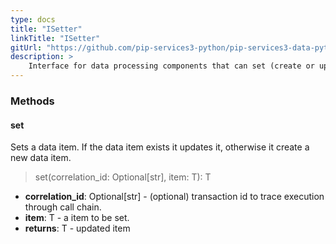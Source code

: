 ```yaml
---
type: docs
title: "ISetter"
linkTitle: "ISetter"
gitUrl: "https://github.com/pip-services3-python/pip-services3-data-python"
description: >
    Interface for data processing components that can set (create or update) data items.
---
```



### Methods

#### set
Sets a data item. If the data item exists it updates it, otherwise it create a new data item.

> set(correlation_id: Optional[str], item: T): T

- **correlation_id**: Optional[str] - (optional) transaction id to trace execution through call chain.
- **item**: T - a item to be set.
- **returns**: T - updated item

